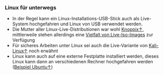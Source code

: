 ### Linux für unterwegs

* In der Regel kann ein Linux-Installations-USB-Stick auch als Live-System hochgefahren und Linux von USB verwendet werden.
* Die Mutter aller Linux-Live-Distributionen war wohl [Knoppix&uarr;](http://www.knopper.net/knoppix-mirrors/), mittlerweile stehen allerdings eine [Vielfalt von Live-Iso-Images](https://de.wikipedia.org/wiki/Live-System#Linux) zur Verfügung
* Für sicheres Arbeiten unter Linux sei auch die Live-Variante von [Kali-Linux&uarr;](https://docs.kali.org/downloading/kali-linux-live-usb-install) noch erwähnt
* Linux kann auch auf eine externe Festplatte installiert werden, dieses Linux kann dann an verschiedenen Rechner hochgefahren werden \([Beispiel Ubuntu&uarr;](https://wiki.ubuntuusers.de/Installation_auf_externen_Speichermedien/)\)



